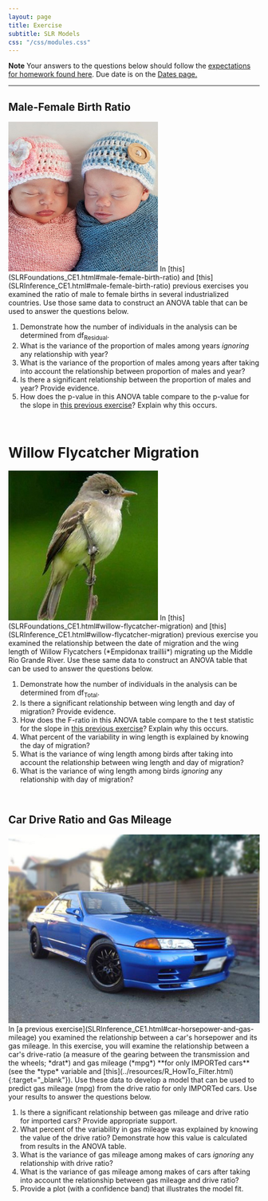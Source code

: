 ```yaml
---
layout: page
title: Exercise
subtitle: SLR Models
css: "/css/modules.css"
---
```


<div class="alert alert-warning">
  <strong>Note</strong> Your answers to the questions below should follow the <a href="../resources/hwformat" target="_blank">expectations for homework found here</a>. Due date is on the <a href="../../resources/Dates-Current" target="_blank">Dates page.</a>
</div>

----

## Male-Female Birth Ratio
<img src="../zimgs/boy-girl-infants.jpg" alt="Decoration" class="img-right">
In [this](SLRFoundations_CE1.html#male-female-birth-ratio) and [this](SLRInference_CE1.html#male-female-birth-ratio) previous exercises you examined the ratio of male to female births in several industrialized countries. Use those same data to construct an ANOVA table that can be used to answer the questions below.

1. Demonstrate how the number of individuals in the analysis can be determined from df<sub>Residual</sub>.
1. What is the variance of the proportion of males among years *ignoring* any relationship with year?
1. What is the variance of the proportion of males among years after taking into account the relationship between proportion of males and year?
1. Is there a significant relationship between the proportion of males and year? Provide evidence.
1. How does the p-value in this ANOVA table compare to the p-value for the slope in [this previous exercise](SLRInference_CE1.html#male-female-birth-ratio)? Explain why this occurs.

&nbsp;

# Willow Flycatcher Migration
<img src="../zimgs/willow_flycatcher.jpg" alt="Decoration" class="img-right">
In [this](SLRFoundations_CE1.html#willow-flycatcher-migration) and [this](SLRInference_CE1.html#willow-flycatcher-migration) previous exercise you examined the relationship between the date of migration and the wing length of Willow Flycatchers (*Empidonax traillii*) migrating up the Middle Rio Grande River. Use these same data to construct an ANOVA table that can be used to answer the questions below.

1. Demonstrate how the number of individuals in the analysis can be determined from df<sub>Total</sub>.
1. Is there a significant relationship between wing length and day of migration? Provide evidence.
1. How does the F-ratio in this ANOVA table compare to the t test statistic for the slope in [this previous exercise](SLRInference_CE1.html#willow-flycatcher-migration)? Explain why this occurs.
1. What percent of the variability in wing length is explained by knowing the day of migration?
1. What is the variance of wing length among birds after taking into account the relationship between wing length and day of migration?
1. What is the variance of wing length among birds *ignoring* any relationship with day of migration?

&nbsp;

## Car Drive Ratio and Gas Mileage
<img src="../zimgs/cars93.jpg" alt="1993 Car" class="img-right">
In [a previous exercise](SLRInference_CE1.html#car-horsepower-and-gas-mileage) you examined the relationship between a car's horsepower and its gas mileage. In this exercise, you will examine the relationship between a car's drive-ratio (a measure of the gearing between the transmission and the wheels; *drat*) and gas mileage (*mpg*) **for only IMPORTed cars** (see the *type* variable and [this](../resources/R_HowTo_Filter.html){:target="_blank"}). Use these data to develop a model that can be used to predict gas mileage (mpg) from the drive ratio for only IMPORTed cars. Use your results to answer the questions below.

1. Is there a significant relationship between gas mileage and drive ratio for imported cars? Provide appropriate support.
1. What percent of the variability in gas mileage was explained by knowing the value of the drive ratio? Demonstrate how this value is calculated from results in the ANOVA table.
1. What is the variance of gas mileage among makes of cars *ignoring* any relationship with drive ratio?
1. What is the variance of gas mileage among makes of cars after taking into account the relationship between gas mileage and drive ratio?
1. Provide a plot (with a confidence band) that illustrates the model fit.
